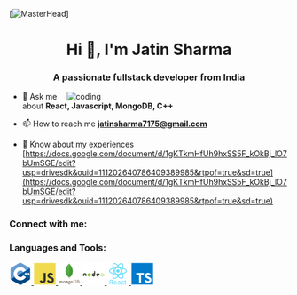 [![MasterHead](https://media.tenor.com/S7fBzpUYjoAAAAAd/banner.gif)]
<h1 align="center">Hi 👋, I'm Jatin Sharma</h1>
<h3 align="center">A passionate fullstack developer from India</h3>
<img align="right" alt="coding" width ="400" src="https://gifdb.com/images/high/cute-mini-typing-cat-d6gdd3z7yr66oktz.webp">

- 💬 Ask me about **React, Javascript, MongoDB, C++**

- 📫 How to reach me **jatinsharma7175@gmail.com**

- 📄 Know about my experiences [https://docs.google.com/document/d/1gKTkmHfUh9hxSS5F_kOkBj_lO7bUmSGE/edit?usp=drivesdk&ouid=111202640786409389985&rtpof=true&sd=true](https://docs.google.com/document/d/1gKTkmHfUh9hxSS5F_kOkBj_lO7bUmSGE/edit?usp=drivesdk&ouid=111202640786409389985&rtpof=true&sd=true)

<h3 align="left">Connect with me:</h3>
<p align="left">
</p>

<h3 align="left">Languages and Tools:</h3>
<p align="left"> <a href="https://www.w3schools.com/cpp/" target="_blank" rel="noreferrer"> <img src="https://raw.githubusercontent.com/devicons/devicon/master/icons/cplusplus/cplusplus-original.svg" alt="cplusplus" width="40" height="40"/> </a> <a href="https://developer.mozilla.org/en-US/docs/Web/JavaScript" target="_blank" rel="noreferrer"> <img src="https://raw.githubusercontent.com/devicons/devicon/master/icons/javascript/javascript-original.svg" alt="javascript" width="40" height="40"/> </a> <a href="https://www.mongodb.com/" target="_blank" rel="noreferrer"> <img src="https://raw.githubusercontent.com/devicons/devicon/master/icons/mongodb/mongodb-original-wordmark.svg" alt="mongodb" width="40" height="40"/> </a> <a href="https://nodejs.org" target="_blank" rel="noreferrer"> <img src="https://raw.githubusercontent.com/devicons/devicon/master/icons/nodejs/nodejs-original-wordmark.svg" alt="nodejs" width="40" height="40"/> </a> <a href="https://reactjs.org/" target="_blank" rel="noreferrer"> <img src="https://raw.githubusercontent.com/devicons/devicon/master/icons/react/react-original-wordmark.svg" alt="react" width="40" height="40"/> </a> <a href="https://www.typescriptlang.org/" target="_blank" rel="noreferrer"> <img src="https://raw.githubusercontent.com/devicons/devicon/master/icons/typescript/typescript-original.svg" alt="typescript" width="40" height="40"/> </a> </p>

